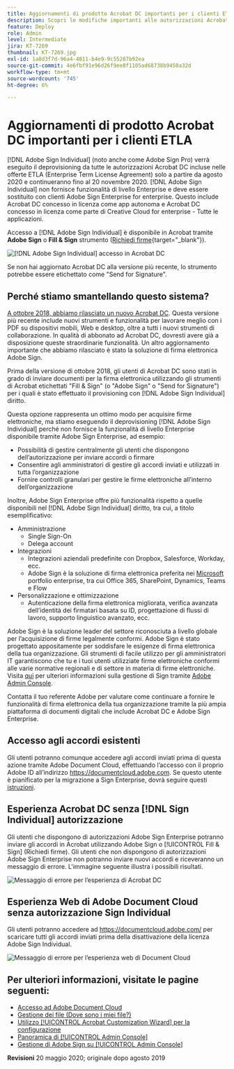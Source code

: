 ```yaml
---
title: Aggiornamenti di prodotto Acrobat DC importanti per i clienti ETLA
description: Scopri le modifiche importanti alle autorizzazioni Acrobat DC incluse nelle offerte ETLA (Enterprise Term License Agreement) a partire da agosto 2020 fino al 20 novembre 2020
feature: Deploy
role: Admin
level: Intermediate
jira: KT-7269
thumbnail: KT-7269.jpg
exl-id: 1a8d3f7d-96a4-4811-b4e9-9c55287b92ea
source-git-commit: 4e6fbf91e96d26f9ee8f1105ad68738b9450a32d
workflow-type: tm+mt
source-wordcount: '745'
ht-degree: 6%

---
```


# Aggiornamenti di prodotto Acrobat DC importanti per i clienti ETLA

[!DNL Adobe Sign Individual] (noto anche come Adobe Sign Pro) verrà eseguito il deprovisioning da tutte le autorizzazioni Acrobat DC incluse nelle offerte ETLA (Enterprise Term License Agreement) solo a partire da agosto 2020 e continueranno fino al 20 novembre 2020. [!DNL Adobe Sign Individual] non fornisce funzionalità di livello Enterprise e deve essere sostituito con clienti Adobe Sign Enterprise for enterprise. Questo include Acrobat DC concesso in licenza come app autonoma e Acrobat DC concesso in licenza come parte di Creative Cloud for enterprise - Tutte le applicazioni.

Accesso a [!DNL Adobe Sign Individual] è disponibile in Acrobat tramite **Adobe Sign** o **Fill &amp; Sign** strumento ([Richiedi firme](https://www.adobe.com/it/acrobat/online/request-signature.html){target="_blank"}).

![[!DNL Adobe Sign Individual] accesso in Acrobat DC](../assets/Deploy_SignEntitle1.png)

Se non hai aggiornato Acrobat DC alla versione più recente, lo strumento potrebbe essere etichettato come &quot;Send for Signature&quot;.

## Perché stiamo smantellando questo sistema?

[A ottobre 2018, abbiamo rilasciato un nuovo Acrobat DC](https://news.adobe.com/news/news-details/2018/Adobe-Redefines-What-Is-Possible-With-PDF-With-All-New-Acrobat-DC). Questa versione più recente include nuovi strumenti e funzionalità per lavorare meglio con i PDF su dispositivi mobili, Web e desktop, oltre a tutti i nuovi strumenti di collaborazione. In qualità di abbonato ad Acrobat DC, dovresti avere già a disposizione queste straordinarie funzionalità. Un altro aggiornamento importante che abbiamo rilasciato è stato la soluzione di firma elettronica Adobe Sign.

Prima della versione di ottobre 2018, gli utenti di Acrobat DC sono stati in grado di inviare documenti per la firma elettronica utilizzando gli strumenti di Acrobat etichettati &quot;Fill &amp; Sign&quot; (o &quot;Adobe Sign&quot; o &quot;Send for Signature&quot;) per i quali è stato effettuato il provisioning con [!DNL Adobe Sign Individual] diritto.

Questa opzione rappresenta un ottimo modo per acquisire firme elettroniche, ma stiamo eseguendo il deprovisioning [!DNL Adobe Sign Individual] perché non fornisce la funzionalità di livello Enterprise disponibile tramite Adobe Sign Enterprise, ad esempio:

* Possibilità di gestire centralmente gli utenti che dispongono dell’autorizzazione per inviare accordi o firmare
* Consentire agli amministratori di gestire gli accordi inviati e utilizzati in tutta l’organizzazione
* Fornire controlli granulari per gestire le firme elettroniche all’interno dell’organizzazione

Inoltre, Adobe Sign Enterprise offre più funzionalità rispetto a quelle disponibili nel [!DNL Adobe Sign Individual] diritto, tra cui, a titolo esemplificativo:

* Amministrazione
   * Single Sign-On
   * Delega account
* Integrazioni
   * Integrazioni aziendali predefinite con Dropbox, Salesforce, Workday, ecc.
   * Adobe Sign è la soluzione di firma elettronica preferita nei [Microsoft](https://acrobat.adobe.com/us/en/business/integrations/microsoft.html) portfolio enterprise, tra cui Office 365, SharePoint, Dynamics, Teams e Flow
* Personalizzazione e ottimizzazione
   * Autenticazione della firma elettronica migliorata, verifica avanzata dell’identità dei firmatari basata su ID, progettazione di flussi di lavoro, supporto linguistico avanzato, ecc.

Adobe Sign è la soluzione leader del settore riconosciuta a livello globale per l’acquisizione di firme legalmente conformi. Adobe Sign è stato progettato appositamente per soddisfare le esigenze di firma elettronica della tua organizzazione. Gli strumenti di facile utilizzo per gli amministratori IT garantiscono che tu e i tuoi utenti utilizziate firme elettroniche conformi alle varie normative regionali e di settore in materia di firme elettroniche. Visita [qui](https://helpx.adobe.com/it/enterprise/using/adobe-sign-for-enterprise.html) per ulteriori informazioni sulla gestione di Sign tramite [Adobe Admin Console](https://helpx.adobe.com/it/enterprise/using/admin-console.html).

Contatta il tuo referente Adobe per valutare come continuare a fornire le funzionalità di firma elettronica della tua organizzazione tramite la più ampia piattaforma di documenti digitali che include Acrobat DC e Adobe Sign Enterprise.

## Accesso agli accordi esistenti

Gli utenti potranno comunque accedere agli accordi inviati prima di questa azione tramite Adobe Document Cloud, effettuando l’accesso con il proprio Adobe ID all’indirizzo https://documentcloud.adobe.com. Se questo utente è pianificato per la migrazione a Sign Enterprise, dovrà seguire questi [istruzioni](https://helpx.adobe.com/it/sign/kb/how-to-download-signed-documents---adobe-sign.html).

## Esperienza Acrobat DC senza [!DNL Sign Individual] autorizzazione

Gli utenti che dispongono di autorizzazioni Adobe Sign Enterprise potranno inviare gli accordi in Acrobat utilizzando Adobe Sign o [!UICONTROL Fill &amp; Sign] (Richiedi firme).
Gli utenti che non dispongono di autorizzazioni Adobe Sign Enterprise non potranno inviare nuovi accordi e riceveranno un messaggio di errore. L&#39;immagine seguente illustra i possibili risultati.

![Messaggio di errore per l’esperienza di Acrobat DC](../assets/Deploy_SignEntitle2.png)

## Esperienza Web di Adobe Document Cloud senza autorizzazione Sign Individual

Gli utenti potranno accedere ad https://documentcloud.adobe.com/ per scaricare tutti gli accordi inviati prima della disattivazione della licenza Adobe Sign Individual.

![Messaggio di errore per l’esperienza web di Document Cloud](../assets/Deploy_SignEntitle3.png)

## Per ulteriori informazioni, visitate le pagine seguenti:

* [Accesso ad Adobe Document Cloud](https://helpx.adobe.com/document-cloud/help/sign-in.html)
* [Gestione dei file (Dove sono i miei file?)](https://helpx.adobe.com/document-cloud/help/manage-files.html)
* [Utilizzo [!UICONTROL Acrobat Customization Wizard] per la configurazione](https://www.adobe.com/devnet-docs/acrobatetk/tools/Wizard/WizardDC/index.html)
* [Panoramica di [!UICONTROL Admin Console]](https://helpx.adobe.com/it/enterprise/using/admin-console.html)
* [Gestione di Adobe Sign su [!UICONTROL Admin Console]](https://helpx.adobe.com/it/enterprise/using/adobe-sign-for-enterprise.html)

**Revisioni** 20 maggio 2020; originale dopo agosto 2019
